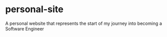 # personal-site
A personal website that represents the start of my journey into becoming a Software Engineer
